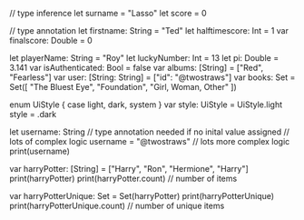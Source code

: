// type inference
let surname = "Lasso"
let score = 0
 
// type annotation
let firstname: String = "Ted"
let halftimescore: Int = 1
var finalscore: Double = 0

let playerName: String = "Roy"
let luckyNumber: Int = 13
let pi: Double = 3.141
var isAuthenticated: Bool = false
var albums: [String] = ["Red", "Fearless"]
var user: [String: String] = ["id": "@twostraws"]
var books: Set<String> = Set([
    "The Bluest Eye",
    "Foundation",
    "Girl, Woman, Other"
])

enum UiStyle {
    case light, dark, system
}
var style: UiStyle = UiStyle.light
style = .dark

let username: String
// type annotation needed if no inital value assigned
// lots of complex logic
username = "@twostraws"
// lots more complex logic
print(username)

var harryPotter: [String] = ["Harry", "Ron", "Hermione", "Harry"]
print(harryPotter)
print(harryPotter.count)
// number of items

var harryPotterUnique: Set<String> = Set(harryPotter)
print(harryPotterUnique)
print(harryPotterUnique.count)
// number of unique items
